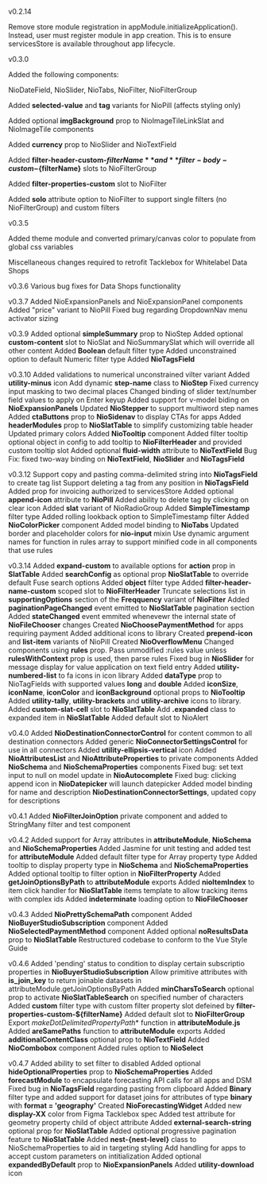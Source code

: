 v0.2.14

Remove store module registration in appModule.initializeApplication(). Instead, user must register module in app creation. This is to ensure servicesStore is available throughout app lifecycle.

v0.3.0

Added the following components:

NioDateField,
NioSlider,
NioTabs,
NioFilter,
NioFilterGroup

Added **selected-value** and **tag** variants for NioPill (affects styling only)

Added optional **imgBackground** prop to NioImageTileLinkSlat and NioImageTile components

Added **currency** prop to NioSlider and NioTextField

Added **filter-header-custom-${filterName}** and **filter-body-custom-${filterName}** slots to NioFilterGroup

Added **filter-properties-custom** slot to NioFilter

Added **solo** attribute option to NioFilter to support single filters (no NioFilterGroup) and custom filters

v0.3.5

Added theme module and converted primary/canvas color to populate from global css variables

Miscellaneous changes required to retrofit Tacklebox for Whitelabel Data Shops

v0.3.6
Various bug fixes for Data Shops functionality

v0.3.7
Added NioExpansionPanels and NioExpansionPanel components
Added "price" variant to NioPill
Fixed bug regarding DropdownNav menu activator sizing

v0.3.9
Added optional **simpleSummary** prop to NioStep
Added optional **custom-content** slot to NioSlat and NioSummarySlat which will override all other content
Added **Boolean** default filter type
Added unconstrained option to default Numeric filter type
Added **NioTagsField** 

v0.3.10
Added validations to numerical unconstrained vilter variant
Added **utility-minus** icon
Add dynamic **step-name** class to **NioStep**
Fixed currency input masking to two decimal places
Changed binding of slider text/number field values to apply on Enter keyup
Added support for v-model biding on **NioExpansionPanels**
Updated **NioStepper** to support multiword step names
Added **ctaButtons** prop to **NioSidenav** to display CTAs for apps
Added **headerModules** prop to **NioSlatTable** to simplify customizing table header
Updated primary colors
Added **NioTooltip** component
Added filter tooltip optional object in config to add tooltip to **NioFilterHeader** and provided custom tooltip slot
Added optional **fluid-width** attribute to **NioTextField**
Bug Fix: fixed two-way binding on **NioTextField**, **NioSlider** and **NioTagsField**

v0.3.12
Support copy and pasting comma-delimited string into **NioTagsField** to create tag list
Support deleting a tag from any position in **NioTagsField**
Added prop for invoicing authorized to servicesStore
Added optional **append-icon** attribute to **NioPill**
Added ability to delete tag by clicking on clear icon
Added **slat** variant of NioRadioGroup
Added **SimpleTimestamp** filter type
Added rolling lookback option to SimpleTimestamp filter
Added **NioColorPicker** component
Added model binding to **NioTabs**
Updated border and placeholder colors for **nio-input** mixin
Use dynamic argument names for function in rules array to support minified code in all components that use rules

v0.3.14
Added **expand-custom** to available options for **action** prop in **SlatTable**
Added **searchConfig** as optional prop **NioSlatTable** to override default Fuse search options
Added **object** filter type
Added **filter-header-name-custom** scoped slot to **NioFilterHeader**
Truncate selections list in **supportingOptions** section of the **Freqquency** variant of **NioFilter**
Added **paginationPageChanged** event emitted to **NioSlatTable** pagination section
Added **stateChanged** event emmited whenevewr the internal state of **NioFileChooser** changes
Created **NioChoosePaymentMethod** for apps requiring payment
Added additional icons to library
Created **prepend-icon** and **list-item** variants of NioPill
Created **NioOverflowMenu**
Changed components using **rules** prop. Pass unmodified :rules value unless **rulesWithContext** prop is used, then parse rules
Fixed bug in **NioSlider** for message display for value application on text field entry
Added **utility-numbered-list** to fa icons in icon library
Added **dataType** prop to NioTagFields with supported values **long** and **double**
Added **iconSize**, **iconName**, **iconColor** and **iconBackground** optional props to **NioTooltip**
Added **utility-tally**, **utility-brackets** and **utility-archive** icons to library.
Added **custom-slat-cell** slot to **NioSlatTable**
Add **.expanded** class to expanded item in **NioSlatTable**
Added default slot to NioAlert

v0.4.0
Added **NioDestinationConnectorControl** for content common to all destination connectors
Added generic **NioConnectorSettingsControl** for use in all connectors
Added **utility-ellipsis-vertical** icon
Added **NioAttributesList** and **NioAttributeProperties** to private components
Added **NioSchema** and **NioSchemaProperties** components
Fixed bug: set text input to null on model update in **NioAutocomplete**
Fixed bug: clicking append icon in **NioDatepicker** will launch datepicker
Added model binding for name and description **NioDestinationConnectorSettings**, updated copy for descriptions

v0.4.1
Added **NioFilterJoinOption** private component and added to StringMany filter and test component

v0.4.2
Added support for Array attributes in **attributeModule**, **NioSchema** and **NioSchemaProperties**
Added Jasmine for unit testing and added test for **attributeModule**
Added default filter type for Array property type
Added tooltip to display property type in **NioSchema** and **NioSchemaProperties**
Added optional tooltip to filter option in **NioFilterProperty**
Added **getJoinOptionsByPath** to **attributeModule** exports
Added **nioItemIndex** to item click handler for **NioSlatTable** items template to allow tracking items with complex ids
Added **indeterminate** loading option to **NioFileChooser**

v0.4.3
Added **NioPrettySchemaPath** component
Added **NioBuyerStudioSubscription** component
Added **NioSelectedPaymentMethod** component
Added optional **noResultsData** prop to **NioSlatTable**
Restructured codebase to conform to the Vue Style Guide

v0.4.6
Added 'pending' status to condition to display certain subscriptio properties in **NioBuyerStudioSubscription**
Allow primitive attributes with **is_join_key** to return joinable datasets in attributeModule.getJoinOptionsByPath 
Added **minCharsToSearch** optional prop to activate **NioSlatTableSearch** on specified number of characters
Added **custom** filter type with custom filter property slot defeined by **filter-properties-custom-${filterName}**
Added default slot to **NioFilterGroup**
Export *makeDotDelimitedPropertyPath** function in **attributeModule.js**
Added **areSamePaths** function to **attributeModule** exports
Added **additionalContentClass** optional prop to **NioTextField**
Added **NioCombobox** component
Added rules option to **NioSelect**

v0.4.7
Added ability to set filter to disabled
Added optional **hideOptionalProperties** prop to **NioSchemaProperties**
Added **forecastModule** to encapsulate forecasting API calls for all apps and DSM
Fixed bug in **NioTagsField** regarding pasting from clipboard
Added **Binary** filter type and added support for dataset joins for attributes of type **binary** with **format = 'geography'**
Created **NioForecastingWidget**
Added new **display-XX** color from Figma Tacklebox spec
Added test attribute for geometry property child of object attribute
Added **external-search-string** optional prop for **NioSlatTable** 
Added optional progressive pagination feature to **NioSlatTable**
Added **nest-{nest-level}** class to NioSchemaProperties to aid in targeting styling
Add handling for apps to accept custom parameters on intitialization
Added optional **expandedByDefault** prop to **NioExpansionPanels**
Added **utility-download** icon